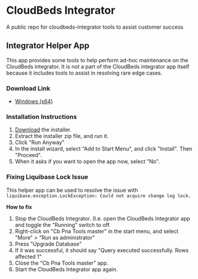 # CloudBeds Integrator
A public repo for cloudbeds-integrator tools to assist customer success

## Integrator Helper App

This app provides some tools to help perform ad-hoc maintenance on the CloudBeds integrator.  It is not a part of the CloudBeds integrator app itself because it includes tools to assist in resolving rare edge cases.

### Download Link

* [Windows (x64)](https://github.com/shannahcloudbeds/cb-pna-tools-releases/releases/download/master/Cb.Pna.Tools.Installer-win-x64-%40master_25JD.zip)

### Installation Instructions

1. [Download](https://github.com/shannahcloudbeds/cb-pna-tools-releases/releases/download/master/Cb.Pna.Tools.Installer-win-x64-%40master_25JD.zip) the installer.
2. Extract the installer zip file, and run it.
3. Click "Run Anyway"
4. In the install wizard, select "Add to Start Menu", and click "Install".  Then "Proceed".
5. When it asks if you want to open the app now, select "No".


### Fixing Liquibase Lock Issue

This helper app can be used to resolve the issue with `liquibase.exception.LockException: Could not acquire change log lock.`

**How to fix**

1. Stop the CloudBeds Integrator.  (I.e. open the CloudBeds Integrator app and toggle the "Running" switch to off.
2. Right-click on "Cb Pna Tools master" in the start menu, and select "More" > "Run as administrator"
3. Press "Upgrade Database"
4. If it was successful, it should say "Query executed successfully.  Rows affected 1"
5. Close the "Cb Pna Tools master" app.
6. Start the CloudBeds Integrator app again.
